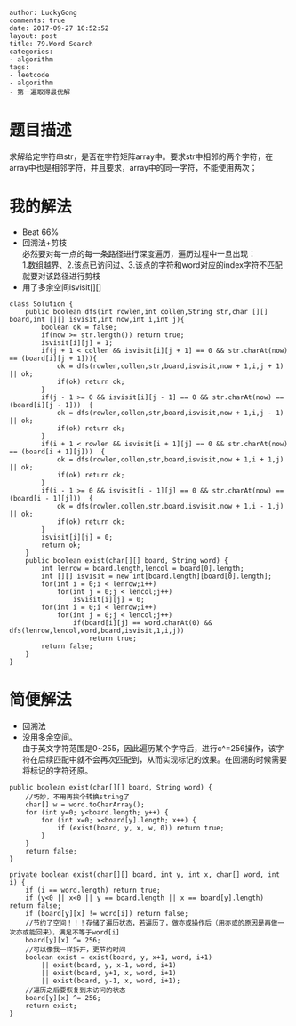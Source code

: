     author: LuckyGong
    comments: true
    date: 2017-09-27 10:52:52
    layout: post
    title: 79.Word Search
    categories:
    - algorithm
    tags:
    - leetcode
    - algorithm
    - 第一遍取得最优解
# 题目描述

求解给定字符串str，是否在字符矩阵array中。要求str中相邻的两个字符，在array中也是相邻字符，并且要求，array中的同一字符，不能使用两次；
# 我的解法
- Beat 66%
- 回溯法+剪枝  
  必然要对每一点的每一条路径进行深度遍历，遍历过程中一旦出现：  
  1.数组越界、2.该点已访问过、3.该点的字符和word对应的index字符不匹配
  就要对该路径进行剪枝
- 用了多余空间isvisit[][]
```
class Solution {
    public boolean dfs(int rowlen,int collen,String str,char [][] board,int [][] isvisit,int now,int i,int j){
    	boolean ok = false;
        if(now >= str.length()) return true;
        isvisit[i][j] = 1;
        if(j + 1 < collen && isvisit[i][j + 1] == 0 && str.charAt(now) == (board[i][j + 1])){
        	ok = dfs(rowlen,collen,str,board,isvisit,now + 1,i,j + 1) || ok;
        	if(ok) return ok;
        }
        if(j - 1 >= 0 && isvisit[i][j - 1] == 0 && str.charAt(now) == (board[i][j - 1]))  {
        	ok = dfs(rowlen,collen,str,board,isvisit,now + 1,i,j - 1) || ok;
        	if(ok) return ok;
        }
        if(i + 1 < rowlen && isvisit[i + 1][j] == 0 && str.charAt(now) == (board[i + 1][j]))  {
        	ok = dfs(rowlen,collen,str,board,isvisit,now + 1,i + 1,j) || ok;
        	if(ok) return ok;
        }
        if(i - 1 >= 0 && isvisit[i - 1][j] == 0 && str.charAt(now) == (board[i - 1][j]))  {
        	ok = dfs(rowlen,collen,str,board,isvisit,now + 1,i - 1,j) || ok;
        	if(ok) return ok;
        }
        isvisit[i][j] = 0;
        return ok;
    }
    public boolean exist(char[][] board, String word) {
    	int lenrow = board.length,lencol = board[0].length;
    	int [][] isvisit = new int[board.length][board[0].length];
    	for(int i = 0;i < lenrow;i++)
            for(int j = 0;j < lencol;j++)
            	isvisit[i][j] = 0;
        for(int i = 0;i < lenrow;i++)
            for(int j = 0;j < lencol;j++)
                if(board[i][j] == word.charAt(0) && dfs(lenrow,lencol,word,board,isvisit,1,i,j))
                    return true;
        return false;
    }
}
```

# 简便解法
- 回溯法
- 没用多余空间。  
  由于英文字符范围是0~255，因此遍历某个字符后，进行c^=256操作，该字符在后续匹配中就不会再次匹配到，从而实现标记的效果。在回溯的时候需要将标记的字符还原。  


```
public boolean exist(char[][] board, String word) {
    //巧妙，不用再挨个转换string了
    char[] w = word.toCharArray();
    for (int y=0; y<board.length; y++) {
    	for (int x=0; x<board[y].length; x++) {
    		if (exist(board, y, x, w, 0)) return true;
    	}
    }
    return false;
}

private boolean exist(char[][] board, int y, int x, char[] word, int i) {
	if (i == word.length) return true;
	if (y<0 || x<0 || y == board.length || x == board[y].length) return false;
	if (board[y][x] != word[i]) return false;
	//节约了空间！！！存储了遍历状态，若遍历了，做亦或操作后（用亦或的原因是再做一次亦或能回来），满足不等于word[i]
	board[y][x] ^= 256;
	//可以像我一样拆开，更节约时间
	boolean exist = exist(board, y, x+1, word, i+1)
		|| exist(board, y, x-1, word, i+1)
		|| exist(board, y+1, x, word, i+1)
		|| exist(board, y-1, x, word, i+1);
	//遍历之后要恢复到未访问的状态
	board[y][x] ^= 256;
	return exist;
}
```
